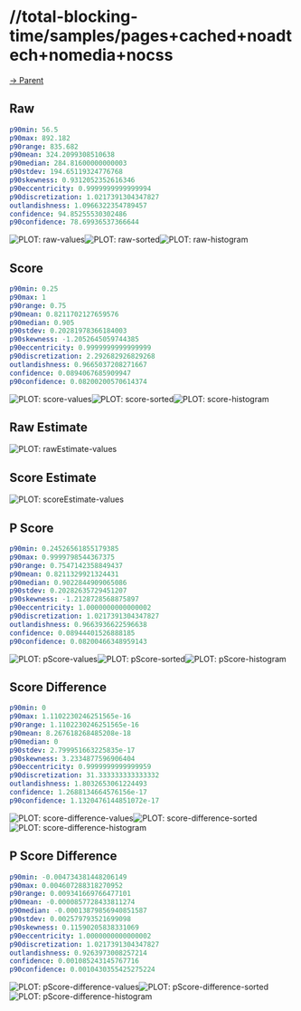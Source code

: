 
# //total-blocking-time/samples/pages+cached+noadtech+nomedia+nocss

[→ Parent](../..)


## Raw


```yaml
p90min: 56.5
p90max: 892.182
p90range: 835.682
p90mean: 324.2099308510638
p90median: 284.81600000000003
p90stdev: 194.65119324776768
p90skewness: 0.9312052352616346
p90eccentricity: 0.9999999999999994
p90discretization: 1.0217391304347827
outlandishness: 1.0966322354789457
confidence: 94.85255530302486
p90confidence: 78.69936537366644

```

![PLOT: raw-values](./raw/values.svg)![PLOT: raw-sorted](./raw/sorted.svg)![PLOT: raw-histogram](./raw/histogram.svg)
## Score


```yaml
p90min: 0.25
p90max: 1
p90range: 0.75
p90mean: 0.8211702127659576
p90median: 0.905
p90stdev: 0.20281978366184003
p90skewness: -1.2052645059744385
p90eccentricity: 0.9999999999999999
p90discretization: 2.292682926829268
outlandishness: 0.9665037208271667
confidence: 0.0894067685909947
p90confidence: 0.08200200570614374

```

![PLOT: score-values](./score/values.svg)![PLOT: score-sorted](./score/sorted.svg)![PLOT: score-histogram](./score/histogram.svg)
## Raw Estimate

![PLOT: rawEstimate-values](./rawEstimate/values.svg)
## Score Estimate

![PLOT: scoreEstimate-values](./scoreEstimate/values.svg)
## P Score


```yaml
p90min: 0.24526561855179385
p90max: 0.9999798544367375
p90range: 0.7547142358849437
p90mean: 0.8211329921324431
p90median: 0.9022844909065086
p90stdev: 0.20282635729451207
p90skewness: -1.2128728568875897
p90eccentricity: 1.0000000000000002
p90discretization: 1.0217391304347827
outlandishness: 0.9663936622596638
confidence: 0.08944401526888185
p90confidence: 0.08200466348959143

```

![PLOT: pScore-values](./pScore/values.svg)![PLOT: pScore-sorted](./pScore/sorted.svg)![PLOT: pScore-histogram](./pScore/histogram.svg)
## Score Difference


```yaml
p90min: 0
p90max: 1.1102230246251565e-16
p90range: 1.1102230246251565e-16
p90mean: 8.267618268485208e-18
p90median: 0
p90stdev: 2.799951663225835e-17
p90skewness: 3.2334877596906404
p90eccentricity: 0.9999999999999959
p90discretization: 31.333333333333332
outlandishness: 1.8032653061224493
confidence: 1.2688134664576156e-17
p90confidence: 1.1320476144851072e-17

```

![PLOT: score-difference-values](./score-difference/values.svg)![PLOT: score-difference-sorted](./score-difference/sorted.svg)![PLOT: score-difference-histogram](./score-difference/histogram.svg)
## P Score Difference


```yaml
p90min: -0.004734381448206149
p90max: 0.004607288318270952
p90range: 0.009341669766477101
p90mean: -0.0000857728433811274
p90median: -0.00013879856940851587
p90stdev: 0.002579793521699098
p90skewness: 0.11590205838331069
p90eccentricity: 1.0000000000000002
p90discretization: 1.0217391304347827
outlandishness: 0.9263973008257214
confidence: 0.001085243145767716
p90confidence: 0.0010430355425275224

```

![PLOT: pScore-difference-values](./pScore-difference/values.svg)![PLOT: pScore-difference-sorted](./pScore-difference/sorted.svg)![PLOT: pScore-difference-histogram](./pScore-difference/histogram.svg)